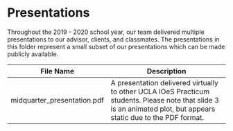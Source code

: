 # Presentations

Throughout the 2019 - 2020 school year, our team delivered multiple presentations to our advisor, clients, and classmates. The presentations in this folder represent a small subset of our presentations which can be made publicly available. 

| File Name  | Description |
| ------------- | ------------- |
| midquarter_presentation.pdf  | A presentation delivered virtually to other UCLA IOeS Practicum students. Please note that slide 3 is an animated plot, but appears static due to the PDF format.   |
